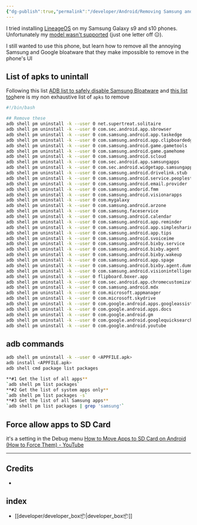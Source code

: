 ```yaml
---
{"dg-publish":true,"permalink":"/developer/Android/Removing Samsung and Google Bloatware from Android 12/","created":"2024-02-29T22:19:55.763-06:00","updated":"2024-03-01T00:18:11.000-06:00"}
---
```



I tried installing [LineageOS](https://lineageos.org/) on my Samsung Galaxy s9 and s10 phones. Unfortunately my [model wasn't supported](https://wiki.lineageos.org/devices/beyond1lte/) (just one letter off 😑). 

I still wanted to use this phone, but learn how to remove all the annoying Samsung and Google bloatware that they make impossible to remove in the phone's UI
## List of apks to unintall

Following this list [ADB list to safely disable Samsung Bloatware](https://www.reddit.com/r/GalaxyS9/comments/iv4p3n/adb_list_to_safely_disable_samsung_bloatware/) and [this list too](https://technastic.com/remove-samsung-bloatware-safe-to-remove-apps/)here is my non exhaustive list of `apks` to remove

```bash
#!/bin/bash

## Remove these
adb shell pm uninstall -k --user 0 net.supertreat.solitaire
adb shell pm uninstall -k --user 0 com.sec.android.app.sbrowser
adb shell pm uninstall -k --user 0 com.samsung.android.app.taskedge
adb shell pm uninstall -k --user 0 com.samsung.android.app.clipboardedge
adb shell pm uninstall -k --user 0 com.samsung.android.game.gametools
adb shell pm uninstall -k --user 0 com.samsung.android.game.gamehome
adb shell pm uninstall -k --user 0 com.samsung.android.scloud
adb shell pm uninstall -k --user 0 com.sec.android.app.samsungapps
adb shell pm uninstall -k --user 0 com.sec.android.widgetapp.samsungapps
adb shell pm uninstall -k --user 0 com.samsung.android.drivelink.stub
adb shell pm uninstall -k --user 0 com.samsung.android.service.peoplestripesamsungpassautofill
adb shell pm uninstall -k --user 0 com.samsung.android.email.provider
adb shell pm uninstall -k --user 0 com.samsung.andorid.fmm
adb shell pm uninstall -k --user 0 com.samsung.android.visionarapps
adb shell pm uninstall -k --user 0 com.mygalaxy
adb shell pm uninstall -k --user 0 com.samsung.android.arzone
adb shell pm uninstall -k --user 0 com.samsung.faceservice
adb shell pm uninstall -k --user 0 com.samsung.android.calendar
adb shell pm uninstall -k --user 0 com.samsung.android.app.reminder
adb shell pm uninstall -k --user 0 com.samsung.android.app.simplesharing
adb shell pm uninstall -k --user 0 com.samsung.android.app.tips
adb shell pm uninstall -k --user 0 com.samsung.android.svoiceime
adb shell pm uninstall -k --user 0 com.samsung.android.bixby.service
adb shell pm uninstall -k --user 0 com.samsung.android.bixby.agent
adb shell pm uninstall -k --user 0 com.samsung.android.bixby.wakeup
adb shell pm uninstall -k --user 0 com.samsung.android.app.spage
adb shell pm uninstall -k --user 0 com.samsung.android.bixby.agent.dummy
adb shell pm uninstall -k --user 0 com.samsung.android.visionintelligence
adb shell pm uninstall -k --user 0 flipboard.boxer.app
adb shell pm uninstall -k --user 0 com.sec.android.app.chromecustomizations
adb shell pm uninstall -k --user 0 com.samsung.android.mdx
adb shell pm uninstall -k --user 0 com.microsoft.appmanager
adb shell pm uninstall -k --user 0 com.microsoft.skydrive
adb shell pm uninstall -k --user 0 com.google.android.apps.googleassistant
adb shell pm uninstall -k --user 0 com.google.android.apps.docs
adb shell pm uninstall -k --user 0 com.google.android.gm
adb shell pm uninstall -k --user 0 com.google.android.googlequicksearchbox
adb shell pm uninstall -k --user 0 com.google.android.youtube
```

## adb commands

```bash
adb shell pm uninstall -k --user 0 <APPFILE.apk>
adb install <APPFILE.apk>
adb shell cmd package list packages

**#1 Get the list of all apps**  
`adb shell pm list packages`  
**#2 Get the list of system apps only**  
`adb shell pm list packages -s`  
**#3 Get the list of all Samsung apps**  
`adb shell pm list packages | grep 'samsung'`
```


## Force allow apps to SD Card

it's a setting in the Debug menu [How to Move Apps to SD Card on Android (How to Force Them) - YouTube](https://www.youtube.com/watch?v=znKGIHRa2SQ&t=246s)

---

## Credits
- 
## index
- [[developer/developer_box📦\|developer_box📦]]